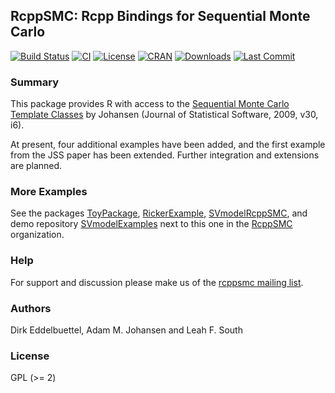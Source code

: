## RcppSMC: Rcpp Bindings for Sequential Monte Carlo

[![Build Status](https://travis-ci.org/rcppsmc/rcppsmc.svg)](https://travis-ci.org/github/rcppsmc/rcppsmc)
[![CI](https://github.com/rcppsmc/rcppsmc/workflows/ci/badge.svg)](https://github.com/rcppsmc/rcppsmc/actions?query=workflow%3Aci)
[![License](https://img.shields.io/badge/license-GPL%20%28%3E=%202%29-brightgreen.svg?style=flat)](https://www.gnu.org/licenses/gpl-2.0.html)
[![CRAN](https://www.r-pkg.org/badges/version/RcppSMC)](https://cran.r-project.org/package=RcppSMC)
[![Downloads](https://cranlogs.r-pkg.org/badges/RcppSMC?color=brightgreen)](https://www.r-pkg.org/pkg/RcppSMC)
[![Last Commit](https://img.shields.io/github/last-commit/rcppsmc/rcppsmc)](https://github.com/rcppsmc/rcppsmc)

### Summary

This package provides R with access to the
[Sequential Monte Carlo Template Classes](https://www.jstatsoft.org/article/view/v030i06/)
by Johansen (Journal of Statistical Software, 2009, v30, i6).

At present, four additional examples have been added, and the first example
from the JSS paper has been extended. Further integration and extensions are
planned.

### More Examples

See the packages [ToyPackage](https://github.com/rcppsmc/ToyPackage),
[RickerExample](https://github.com/rcppsmc/RickerExample),
[SVmodelRcppSMC](https://github.com/ilyaZar/SVmodelRcppSMC), and
demo repository [SVmodelExamples](https://github.com/ilyaZar/SVmodelExamples)
next to this one in the [RcppSMC](https://github.com/rcppsmc) organization.

### Help

For support and discussion please make us of the [rcppsmc mailing list](https://groups.google.com/forum/#!forum/rcppsmc).

### Authors

Dirk Eddelbuettel, Adam M. Johansen and Leah F. South

### License

GPL (>= 2)
